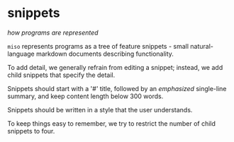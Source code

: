 # snippets
*how programs are represented*

`miso` represents programs as a tree of feature snippets - small natural-language markdown documents describing functionality.

To add detail, we generally refrain from editing a snippet; instead, we add child snippets that specify the detail.

Snippets should start with a '#' title, followed by an *emphasized* single-line summary, and keep content length below 300 words.

Snippets should be written in a style that the user understands.

To keep things easy to remember, we try to restrict the number of child snippets to four.